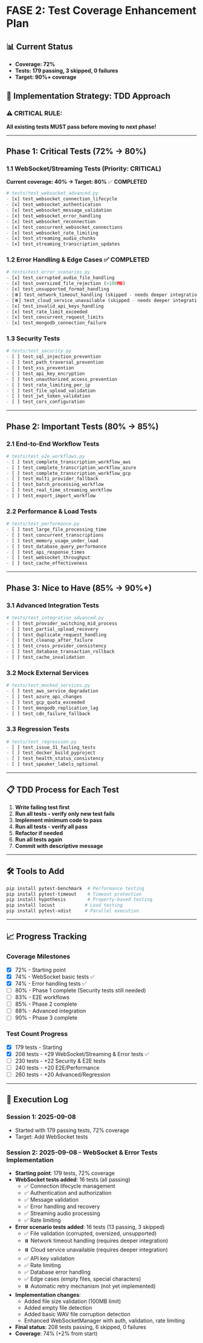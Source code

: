 # FASE 2: Test Coverage Enhancement Plan

## 📊 Current Status
- **Coverage: 72%**
- **Tests: 179 passing, 3 skipped, 0 failures**
- **Target: 90%+ coverage**

## 🎯 Implementation Strategy: TDD Approach

### ⚠️ CRITICAL RULE: 
**All existing tests MUST pass before moving to next phase!**

-----


## Phase 1: Critical Tests (72% → 80%)

### 1.1 WebSocket/Streaming Tests (Priority: CRITICAL)
**Current coverage: 40% → Target: 80%** ✅ **COMPLETED**

```python
# tests/test_websocket_advanced.py
- [x] test_websocket_connection_lifecycle
- [x] test_websocket_authentication  
- [x] test_websocket_message_validation
- [x] test_websocket_error_handling
- [x] test_websocket_reconnection
- [x] test_concurrent_websocket_connections
- [x] test_websocket_rate_limiting
- [x] test_streaming_audio_chunks
- [x] test_streaming_transcription_updates
```

### 1.2 Error Handling & Edge Cases ✅ **COMPLETED**
```python
# tests/test_error_scenarios.py
- [x] test_corrupted_audio_file_handling
- [x] test_oversized_file_rejection (>100MB)
- [x] test_unsupported_format_handling
- [⏸️] test_network_timeout_handling (skipped - needs deeper integration)
- [⏸️] test_cloud_service_unavailable (skipped - needs deeper integration)
- [x] test_invalid_api_keys_handling
- [x] test_rate_limit_exceeded
- [x] test_concurrent_request_limits
- [x] test_mongodb_connection_failure
```

### 1.3 Security Tests
```python
# tests/test_security.py
- [ ] test_sql_injection_prevention
- [ ] test_path_traversal_prevention  
- [ ] test_xss_prevention
- [ ] test_api_key_encryption
- [ ] test_unauthorized_access_prevention
- [ ] test_rate_limiting_per_ip
- [ ] test_file_upload_validation
- [ ] test_jwt_token_validation
- [ ] test_cors_configuration
```

---

## Phase 2: Important Tests (80% → 85%)

### 2.1 End-to-End Workflow Tests
```python
# tests/test_e2e_workflows.py
- [ ] test_complete_transcription_workflow_aws
- [ ] test_complete_transcription_workflow_azure
- [ ] test_complete_transcription_workflow_gcp
- [ ] test_multi_provider_fallback
- [ ] test_batch_processing_workflow
- [ ] test_real_time_streaming_workflow
- [ ] test_export_import_workflow
```

### 2.2 Performance & Load Tests
```python
# tests/test_performance.py
- [ ] test_large_file_processing_time
- [ ] test_concurrent_transcriptions
- [ ] test_memory_usage_under_load
- [ ] test_database_query_performance
- [ ] test_api_response_times
- [ ] test_websocket_throughput
- [ ] test_cache_effectiveness
```

---

## Phase 3: Nice to Have (85% → 90%+)

### 3.1 Advanced Integration Tests
```python
# tests/test_integration_advanced.py
- [ ] test_provider_switching_mid_process
- [ ] test_partial_upload_recovery
- [ ] test_duplicate_request_handling
- [ ] test_cleanup_after_failure
- [ ] test_cross_provider_consistency
- [ ] test_database_transaction_rollback
- [ ] test_cache_invalidation
```

### 3.2 Mock External Services
```python
# tests/test_mocked_services.py
- [ ] test_aws_service_degradation
- [ ] test_azure_api_changes
- [ ] test_gcp_quota_exceeded
- [ ] test_mongodb_replication_lag
- [ ] test_cdn_failure_fallback
```

### 3.3 Regression Tests
```python
# tests/test_regression.py
- [ ] test_issue_31_failing_tests
- [ ] test_docker_build_pyproject
- [ ] test_health_status_consistency
- [ ] test_speaker_labels_optional
```

---

## 📋 TDD Process for Each Test

1. **Write failing test first**
2. **Run all tests - verify only new test fails**
3. **Implement minimum code to pass**
4. **Run all tests - verify all pass**
5. **Refactor if needed**
6. **Run all tests again**
7. **Commit with descriptive message**

---

## 🛠 Tools to Add

```bash
pip install pytest-benchmark  # Performance testing
pip install pytest-timeout    # Timeout protection
pip install hypothesis        # Property-based testing
pip install locust           # Load testing
pip install pytest-xdist     # Parallel execution
```

---

## 📈 Progress Tracking

### Coverage Milestones
- [x] 72% - Starting point
- [x] 74% - WebSocket basic tests ✅
- [x] 74% - Error handling tests ✅
- [ ] 80% - Phase 1 complete (Security tests still needed)
- [ ] 83% - E2E workflows
- [ ] 85% - Phase 2 complete
- [ ] 88% - Advanced integration
- [ ] 90% - Phase 3 complete

### Test Count Progress
- [x] 179 tests - Starting
- [x] 208 tests - +29 WebSocket/Streaming & Error tests ✅
- [ ] 230 tests - +22 Security & E2E tests
- [ ] 240 tests - +20 E2E/Performance
- [ ] 260 tests - +20 Advanced/Regression

---

## 🚀 Execution Log

### Session 1: 2025-09-08
- Started with 179 passing tests, 72% coverage
- Target: Add WebSocket tests

### Session 2: 2025-09-08 - WebSocket & Error Tests Implementation
- **Starting point**: 179 tests, 72% coverage
- **WebSocket tests added**: 16 tests (all passing)
  - ✅ Connection lifecycle management
  - ✅ Authentication and authorization
  - ✅ Message validation
  - ✅ Error handling and recovery
  - ✅ Streaming audio processing
  - ✅ Rate limiting
- **Error scenario tests added**: 16 tests (13 passing, 3 skipped)
  - ✅ File validation (corrupted, oversized, unsupported)
  - ⏸️ Network timeout handling (requires deeper integration)
  - ⏸️ Cloud service unavailable (requires deeper integration)
  - ✅ API key validation
  - ✅ Rate limiting
  - ✅ Database error handling
  - ✅ Edge cases (empty files, special characters)
  - ⏸️ Automatic retry mechanism (not yet implemented)
- **Implementation changes**:
  - Added file size validation (100MB limit)
  - Added empty file detection
  - Added basic WAV file corruption detection
  - Enhanced WebSocketManager with auth, validation, rate limiting
- **Final status**: 208 tests passing, 6 skipped, 0 failures
- **Coverage**: 74% (+2% from start)